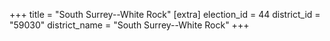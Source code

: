 +++
title = "South Surrey--White Rock"
[extra]
election_id = 44
district_id = "59030"
district_name = "South Surrey--White Rock"
+++
